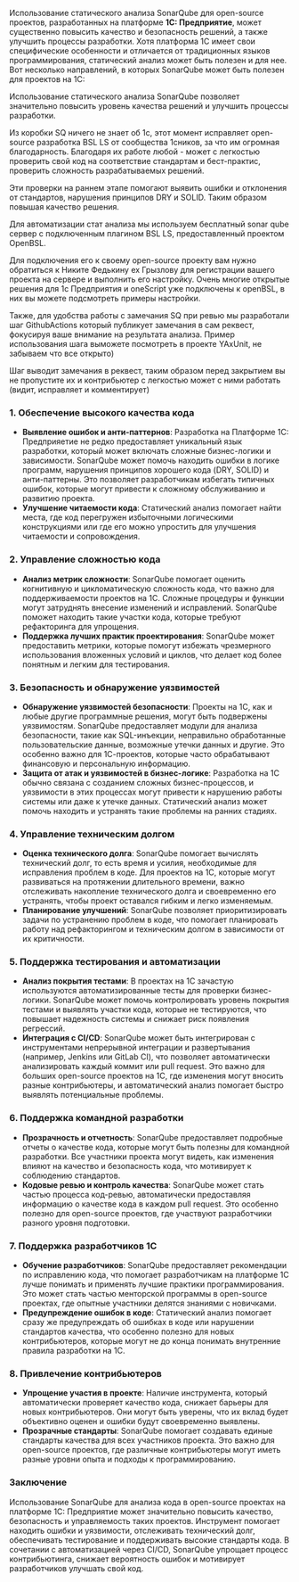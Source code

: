 Использование статического анализа SonarQube для open-source проектов, разработанных на платформе **1С: Предприятие**, может существенно повысить качество и безопасность решений, а также улучшить процессы разработки. Хотя платформа 1С имеет свои специфические особенности и отличается от традиционных языков программирования, статический анализ может быть полезен и для нее. Вот несколько направлений, в которых SonarQube может быть полезен для проектов на 1С:


Использование статического анализа SonarQube позволяет значительно повысить уровень качества решений и улучшить процессы разработки.

Из коробки SQ ничего не знает об 1с, этот момент исправляет open-source разработка BSL LS от сообщества 1сников, за что им огромная благодарность.
Благодаря их работе любой - может с легкостью проверить свой код на соответствие стандартам и бест-практис, проверить сложность разрабатываемых решений.

Эти проверки на раннем этапе помогают выявить ошибки и отклонения от стандартов, нарушения принципов DRY и SOLID. Таким образом повышая качество решения.

Для автоматизации стат анализа мы используем бесплатный sonar qube сервер с подключенным плагином BSL LS, предоставленный проектом OpenBSL. 

Для подключения его к своему open-source проекту вам нужно обратиться к Никите Федькину ex Грызлову для регистрации вашего проекта на сервере и выполнить его настройку. Очень многие открытые решения для 1с Предприятия и oneScript уже подключены к openBSL, в них вы можете подсмотреть примеры настройки.

Также, для удобства работы с замечания SQ при ревью мы разработали шаг GithubActions который публикует замечания в сам реквест, фокусируя ваше внимание на результата анализа. Пример использования шага выможете посмотреть в проекте YAxUnit, не забываем что все открыто)

Шаг выводит замечания в реквест, таким образом перед закрытием вы не пропустите их и контрибьютер с легкостью может с ними работать (видит, исправляет и комментирует)



### 1. **Обеспечение высокого качества кода**

- **Выявление ошибок и анти-паттернов**: Разработка на Платформе 1С: Предприяетие не редко предоставляет уникальный язык разработки, который может включать сложные бизнес-логики и зависимости. SonarQube может помочь находить ошибки в логике программ, нарушения принципов хорошего кода (DRY, SOLID) и анти-паттерны. Это позволяет разработчикам избегать типичных ошибок, которые могут привести к сложному обслуживанию и развитию проекта.
- **Улучшение читаемости кода**: Статический анализ помогает найти места, где код перегружен избыточными логическими конструкциями или где его можно упростить для улучшения читаемости и сопровождения.

### 2. **Управление сложностью кода**

- **Анализ метрик сложности**: SonarQube помогает оценить когнитивную и цикломатическую сложность кода, что важно для поддерживаемости проектов на 1С. Сложные процедуры и функции могут затруднять внесение изменений и исправлений. SonarQube поможет находить такие участки кода, которые требуют рефакторинга для упрощения.
- **Поддержка лучших практик проектирования**: SonarQube может предоставить метрики, которые помогут избежать чрезмерного использования вложенных условий и циклов, что делает код более понятным и легким для тестирования.

### 3. **Безопасность и обнаружение уязвимостей**

- **Обнаружение уязвимостей безопасности**: Проекты на 1С, как и любые другие программные решения, могут быть подвержены уязвимостям. SonarQube предоставляет модули для анализа безопасности, такие как SQL-инъекции, неправильно обработанные пользовательские данные, возможные утечки данных и другие. Это особенно важно для 1С-проектов, которые часто обрабатывают финансовую и персональную информацию.
- **Защита от атак и уязвимостей в бизнес-логике**: Разработка на 1С обычно связана с созданием сложных бизнес-процессов, и уязвимости в этих процессах могут привести к нарушению работы системы или даже к утечке данных. Статический анализ может помочь находить и устранять такие проблемы на ранних стадиях.

### 4. **Управление техническим долгом**

- **Оценка технического долга**: SonarQube помогает вычислять технический долг, то есть время и усилия, необходимые для исправления проблем в коде. Для проектов на 1С, которые могут развиваться на протяжении длительного времени, важно отслеживать накопление технического долга и своевременно его устранять, чтобы проект оставался гибким и легко изменяемым.
- **Планирование улучшений**: SonarQube позволяет приоритизировать задачи по устранению проблем в коде, что помогает планировать работу над рефакторингом и техническим долгом в зависимости от их критичности.

### 5. **Поддержка тестирования и автоматизации**

- **Анализ покрытия тестами**: В проектах на 1С зачастую используются автоматизированные тесты для проверки бизнес-логики. SonarQube может помочь контролировать уровень покрытия тестами и выявлять участки кода, которые не тестируются, что повышает надежность системы и снижает риск появления регрессий.
- **Интеграция с CI/CD**: SonarQube может быть интегрирован с инструментами непрерывной интеграции и развертывания (например, Jenkins или GitLab CI), что позволяет автоматически анализировать каждый коммит или pull request. Это важно для больших open-source проектов на 1С, где изменения могут вносить разные контрибьютеры, и автоматический анализ помогает быстро выявлять потенциальные проблемы.

### 6. **Поддержка командной разработки**

- **Прозрачность и отчетность**: SonarQube предоставляет подробные отчеты о качестве кода, которые могут быть полезны для командной разработки. Все участники проекта могут видеть, как изменения влияют на качество и безопасность кода, что мотивирует к соблюдению стандартов.
- **Кодовые ревью и контроль качества**: SonarQube может стать частью процесса код-ревью, автоматически предоставляя информацию о качестве кода в каждом pull request. Это особенно полезно для open-source проектов, где участвуют разработчики разного уровня подготовки.

### 7. **Поддержка разработчиков 1С**

- **Обучение разработчиков**: SonarQube предоставляет рекомендации по исправлению кода, что помогает разработчикам на платформе 1С лучше понимать и применять лучшие практики программирования. Это может стать частью менторской программы в open-source проектах, где опытные участники делятся знаниями с новичками.
- **Предупреждение ошибок в коде**: Статический анализ помогает сразу же предупреждать об ошибках в коде или нарушении стандартов качества, что особенно полезно для новых контрибьютеров, которые могут не до конца понимать внутренние правила разработки на 1С.

### 8. **Привлечение контрибьютеров**

- **Упрощение участия в проекте**: Наличие инструмента, который автоматически проверяет качество кода, снижает барьеры для новых контрибьютеров. Они могут быть уверены, что их вклад будет объективно оценен и ошибки будут своевременно выявлены.
- **Прозрачные стандарты**: SonarQube помогает создавать единые стандарты качества для всех участников проекта. Это важно для open-source проектов, где различные контрибьютеры могут иметь разные уровни опыта и подходы к программированию.

### Заключение

Использование SonarQube для анализа кода в open-source проектах на платформе 1С: Предприятие может значительно повысить качество, безопасность и управляемость таких проектов. Инструмент помогает находить ошибки и уязвимости, отслеживать технический долг, обеспечивать тестирование и поддерживать высокие стандарты кода. В сочетании с автоматизацией через CI/CD, SonarQube упрощает процесс контрибьютинга, снижает вероятность ошибок и мотивирует разработчиков улучшать свой код.